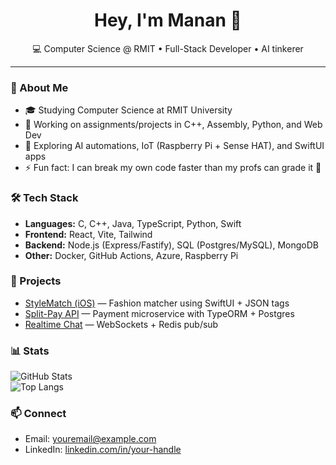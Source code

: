 <h1 align="center">Hey, I'm Manan 👋</h1>

<p align="center">
💻 Computer Science @ RMIT • Full-Stack Developer • AI tinkerer
</p>

---

### 🚀 About Me
- 🎓 Studying Computer Science at RMIT University
- 🔭 Working on assignments/projects in C++, Assembly, Python, and Web Dev
- 🌱 Exploring AI automations, IoT (Raspberry Pi + Sense HAT), and SwiftUI apps
- ⚡ Fun fact: I can break my own code faster than my profs can grade it 🤡

### 🛠 Tech Stack
- **Languages:** C, C++, Java, TypeScript, Python, Swift
- **Frontend:** React, Vite, Tailwind
- **Backend:** Node.js (Express/Fastify), SQL (Postgres/MySQL), MongoDB
- **Other:** Docker, GitHub Actions, Azure, Raspberry Pi

### 📂 Projects
- [StyleMatch (iOS)](https://github.com/yourrepo) — Fashion matcher using SwiftUI + JSON tags  
- [Split-Pay API](https://github.com/yourrepo) — Payment microservice with TypeORM + Postgres  
- [Realtime Chat](https://github.com/yourrepo) — WebSockets + Redis pub/sub  

### 📊 Stats
![GitHub Stats](https://github-readme-stats.vercel.app/api?username=Manan-Chaudhary&show_icons=true&theme=radical)  
![Top Langs](https://github-readme-stats.vercel.app/api/top-langs/?username=Manan-Chaudhary&layout=compact&theme=radical)

### 📫 Connect
- Email: youremail@example.com  
- LinkedIn: [linkedin.com/in/your-handle](https://linkedin.com/in/your-handle)
